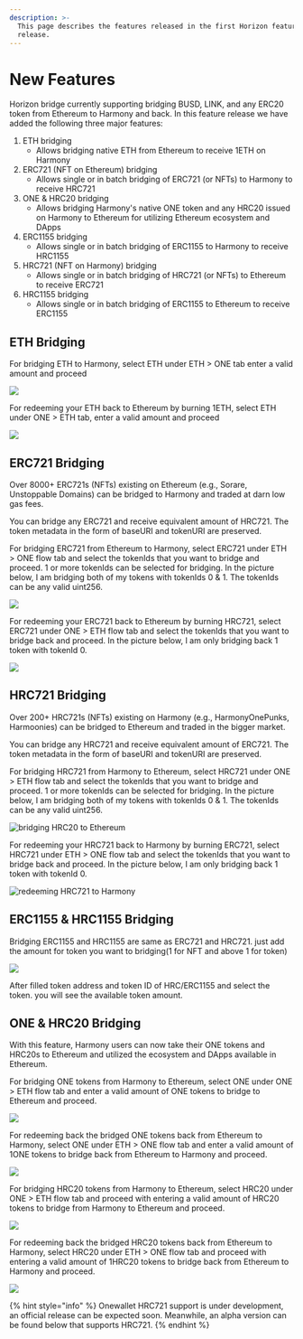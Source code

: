 ```yaml
---
description: >-
  This page describes the features released in the first Horizon feature
  release.
---
```


# New Features

Horizon bridge currently supporting bridging BUSD, LINK, and any ERC20 token from Ethereum to Harmony and back. In this feature release we have added the following three major features:

1. ETH bridging
   * Allows bridging native ETH from Ethereum to receive 1ETH on Harmony
2. ERC721 (NFT on Ethereum) bridging
   * Allows single or in batch bridging of ERC721 (or NFTs) to Harmony to receive HRC721
3. ONE & HRC20 bridging
   * Allows bridging Harmony's native ONE token and any HRC20 issued on Harmony to Ethereum for utilizing Ethereum ecosystem and DApps&#x20;
4. ERC1155 bridging
   * Allows single or in batch bridging of ERC1155 to Harmony to receive HRC1155
5. HRC721 (NFT on Harmony) bridging
   * Allows single or in batch bridging of HRC721 (or NFTs) to Ethereum to receive ERC721
6. HRC1155 bridging
   * Allows single or in batch bridging of ERC1155 to Ethereum to receive ERC1155

## ETH Bridging

For bridging ETH to Harmony, select ETH under ETH > ONE tab enter a valid amount and proceed

![](<../../.gitbook/assets/Screen Shot 2021-01-12 at 6.18.43 PM.png>)

For redeeming your ETH back to Ethereum by burning 1ETH, select ETH under ONE > ETH tab, enter a valid amount and proceed

![](<../../.gitbook/assets/Screen Shot 2021-01-12 at 6.22.11 PM.png>)

## ERC721 Bridging

Over 8000+ ERC721s (NFTs) existing on Ethereum (e.g., Sorare, Unstoppable Domains) can be bridged to Harmony and traded at darn low gas fees.

You can bridge any ERC721 and receive equivalent amount of HRC721. The token metadata in the form of baseURI and tokenURI are preserved.

For bridging ERC721 from Ethereum to Harmony, select ERC721 under ETH > ONE flow tab and select the tokenIds that you want to bridge and proceed. 1 or more tokenIds can be selected for bridging. In the picture below, I am bridging both of my tokens with tokenIds 0 & 1. The tokenIds can be any valid uint256.

![](<../../.gitbook/assets/Screen Shot 2021-01-12 at 6.28.40 PM.png>)

For redeeming your ERC721 back to Ethereum by burning HRC721, select ERC721 under ONE > ETH flow tab and select the tokenIds that you want to bridge back and proceed. In the picture below, I am only bridging back 1 token with tokenId 0.

![](<../../.gitbook/assets/Screen Shot 2021-01-12 at 6.39.18 PM.png>)

## HRC721 Bridging

Over 200+ HRC721s (NFTs) existing on Harmony (e.g., HarmonyOnePunks, Harmoonies) can be bridged to Ethereum and traded in the bigger market.

You can bridge any HRC721 and receive equivalent amount of ERC721. The token metadata in the form of baseURI and tokenURI are preserved.

For bridging HRC721 from Harmony to Ethereum, select HRC721 under ONE > ETH flow tab and select the tokenIds that you want to bridge and proceed. 1 or more tokenIds can be selected for bridging. In the picture below, I am bridging both of my tokens with tokenIds 0 & 1. The tokenIds can be any valid uint256.

![bridging HRC20 to Ethereum](<../../.gitbook/assets/image (286) (1) (1).png>)

For redeeming your HRC721 back to Harmony by burning ERC721, select HRC721 under ETH > ONE flow tab and select the tokenIds that you want to bridge back and proceed. In the picture below, I am only bridging back 1 token with tokenId 0.

![redeeming HRC721 to Harmony ](<../../.gitbook/assets/image (287) (1) (1) (1).png>)

## ERC1155 & HRC1155 Bridging

Bridging ERC1155 and HRC1155 are same as ERC721 and HRC721. just add the amount for token you want to bridging(1 for NFT and above 1 for token)

![](<../../.gitbook/assets/image (285) (1).png>)

After filled token address and token ID of HRC/ERC1155 and select the token. you will see the available token amount.

## ONE & HRC20 Bridging

With this feature, Harmony users can now take their ONE tokens and HRC20s to Ethereum and utilized the ecosystem and DApps available in Ethereum.&#x20;

For bridging ONE tokens from Harmony to Ethereum, select ONE under ONE > ETH flow tab and enter a valid amount of ONE tokens to bridge to Ethereum and proceed.

![](<../../.gitbook/assets/Screen Shot 2021-01-12 at 6.41.12 PM.png>)

For redeeming back the bridged ONE tokens back from Ethereum to Harmony, select ONE under ETH > ONE flow tab and enter a valid amount of 1ONE tokens to bridge back from Ethereum to Harmony and proceed.

![](<../../.gitbook/assets/Screen Shot 2021-01-12 at 6.43.48 PM.png>)

For bridging HRC20 tokens from Harmony to Ethereum, select HRC20 under ONE > ETH flow tab and proceed with entering a valid amount of HRC20 tokens to bridge from Harmony to Ethereum and proceed.

![](<../../.gitbook/assets/Screen Shot 2021-01-12 at 6.47.19 PM.png>)

For redeeming back the bridged HRC20 tokens back from Ethereum to Harmony, select HRC20 under ETH > ONE flow tab and proceed with entering a valid amount of 1HRC20 tokens to bridge back from Ethereum to Harmony and proceed.

![](../../.gitbook/assets/screen-shot-2021-01-12-at-6.48.31-pm.png)

{% hint style="info" %}
Onewallet HRC721 support is under development, an official release can be expected soon. Meanwhile, an alpha version can be found below that supports HRC721.
{% endhint %}
